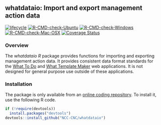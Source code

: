 
<!--- README.md is generated from README.Rmd. Please edit that file -->

## whatdataio: Import and export management action data

[![lifecycle](https://img.shields.io/badge/Lifecycle-stable-brightgreen.svg)](https://www.tidyverse.org/lifecycle/experimental)
[![R-CMD-check-Ubuntu](https://img.shields.io/github/workflow/status/NCC-CNC/whatdataio/Ubuntu/master.svg?label=Ubuntu)](https://github.com/NCC-CNC/whatdataio/actions)
[![R-CMD-check-Windows](https://img.shields.io/github/workflow/status/NCC-CNC/whatdataio/Windows/master.svg?label=Windows)](https://github.com/NCC-CNC/whatdataio/actions)
[![R-CMD-check-Mac-OSX](https://img.shields.io/github/workflow/status/NCC-CNC/whatdataio/Mac%20OSX/master.svg?label=Mac%20OSX)](https://github.com/NCC-CNC/whatdataio/actions)
[![Coverage
Status](https://codecov.io/github/NCC-CNC/whatdataio/coverage.svg?branch=master)](https://codecov.io/github/NCC-CNC/whatdataio?branch=master)

### Overview

The *whatdataio R* package provides functions for importing and
exporting management action data. It provides consistent data format
standards for the [What To Do](https://github/NCC-CNC/whattodo) and
[What Template Maker](https://github/NCC-CNC/whattemplatemaker) web
applications. It is not designed for general purpose use outside of
these applications.

### Installation

The package is only available from an [online coding
repository](https://github.com/NCC-CNC/whatdataio). To install it, use
the following R code.

``` r
if (!require(devtools))
  install.packages("devtools")
devtools::install_github("NCC-CNC/whatdataio")
```
